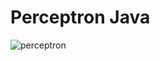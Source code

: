 # Perceptron Java
![perceptron](https://github.com/user-attachments/assets/805ee323-f1d2-4669-88bd-a5b16f500567)
